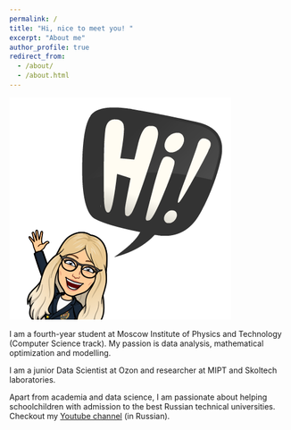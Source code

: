 ```yaml
---
permalink: /
title: "Hi, nice to meet you! "
excerpt: "About me"
author_profile: true
redirect_from: 
  - /about/
  - /about.html
---
```


![Hi](/images/intro.png)

I am a fourth-year student at Moscow Institute of Physics and Technology (Computer Science track). My passion is data analysis, mathematical optimization and modelling.

I am a junior Data Scientist at Ozon and researcher at MIPT and Skoltech laboratories.



Apart from academia and data science, I am passionate about helping schoolchildren with admission to the best Russian technical universities. Checkout my [Youtube channel](https://www.youtube.com/channel/UC1uHZnZPsxDpSYlerkdTvXA) (in Russian).
